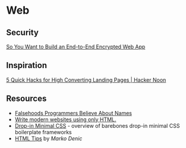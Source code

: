 # Web


## Security

[So You Want to Build an End-to-End Encrypted Web App](https://www.zfnd.org/blog/so-you-want-an-e2e-encrypted-webapp/)

## Inspiration

[5 Quick Hacks for High Converting Landing Pages | Hacker Noon](https://hackernoon.com/5-quick-hacks-for-high-converting-landing-pages-o2b03ye0)

## Resources

- [Falsehoods Programmers Believe About Names](https://www.kalzumeus.com/2010/06/17/falsehoods-programmers-believe-about-names/)
- [Write modern websites using only HTML.](https://newcss.net/)
- [Drop-in Minimal CSS](https://dohliam.github.io/dropin-minimal-css/) - overview of barebones drop-in minimal CSS boilerplate frameworks
- [HTML Tips](https://markodenic.com/html-tips/) by _Marko Denic_


